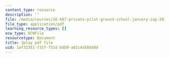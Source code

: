 ```yaml
---
content_type: resource
description: ''
file: /media/courses/16-687-private-pilot-ground-school-january-iap-2019/1af32351731f751dbdb9a01c4a58da8d_RSuztJUlgOM.pdf
file_type: application/pdf
learning_resource_types: []
ocw_type: OCWFile
resourcetype: Document
title: 3play pdf file
uid: 1af32351-731f-751d-bdb9-a01c4a58da8d
---
```

